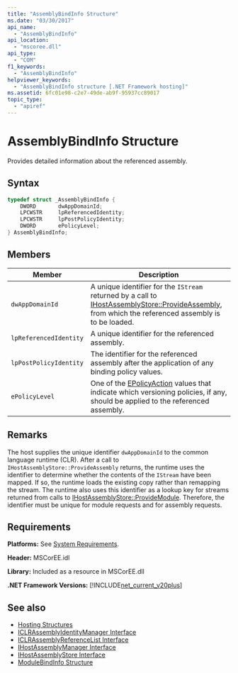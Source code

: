 ```yaml
---
title: "AssemblyBindInfo Structure"
ms.date: "03/30/2017"
api_name: 
  - "AssemblyBindInfo"
api_location: 
  - "mscoree.dll"
api_type: 
  - "COM"
f1_keywords: 
  - "AssemblyBindInfo"
helpviewer_keywords: 
  - "AssemblyBindInfo structure [.NET Framework hosting]"
ms.assetid: 6fc01e98-c2e7-49de-ab9f-95937cc89017
topic_type: 
  - "apiref"
---
```

# AssemblyBindInfo Structure
Provides detailed information about the referenced assembly.  
  
## Syntax  
  
```cpp  
typedef struct _AssemblyBindInfo {  
    DWORD       dwAppDomainId;  
    LPCWSTR     lpReferencedIdentity;  
    LPCWSTR     lpPostPolicyIdentity;  
    DWORD       ePolicyLevel;  
} AssemblyBindInfo;  
```  
  
## Members  
  
|Member|Description|  
|------------|-----------------|  
|`dwAppDomainId`|A unique identifier for the `IStream` returned by a call to [IHostAssemblyStore::ProvideAssembly](../../../../docs/framework/unmanaged-api/hosting/ihostassemblystore-provideassembly-method.md), from which the referenced assembly is to be loaded.|  
|`lpReferencedIdentity`|A unique identifier for the referenced assembly.|  
|`lpPostPolicyIdentity`|The identifier for the referenced assembly after the application of any binding policy values.|  
|`ePolicyLevel`|One of the [EPolicyAction](../../../../docs/framework/unmanaged-api/hosting/epolicyaction-enumeration.md) values that indicate which versioning policies, if any, should be applied to the referenced assembly.|  
  
## Remarks  
 The host supplies the unique identifier `dwAppDomainId` to the common language runtime (CLR). After a call to `IHostAssemblyStore::ProvideAssembly` returns, the runtime uses the identifier to determine whether the contents of the `IStream` have been mapped. If so, the runtime loads the existing copy rather than remapping the stream. The runtime also uses this identifier as a lookup key for streams returned from calls to [IHostAssemblyStore::ProvideModule](../../../../docs/framework/unmanaged-api/hosting/ihostassemblystore-providemodule-method.md). Therefore, the identifier must be unique for module requests and for assembly requests.  
  
## Requirements  
 **Platforms:** See [System Requirements](../../../../docs/framework/get-started/system-requirements.md).  
  
 **Header:** MSCorEE.idl  
  
 **Library:** Included as a resource in MSCorEE.dll  
  
 **.NET Framework Versions:** [!INCLUDE[net_current_v20plus](../../../../includes/net-current-v20plus-md.md)]  
  
## See also

- [Hosting Structures](../../../../docs/framework/unmanaged-api/hosting/hosting-structures.md)
- [ICLRAssemblyIdentityManager Interface](../../../../docs/framework/unmanaged-api/hosting/iclrassemblyidentitymanager-interface.md)
- [ICLRAssemblyReferenceList Interface](../../../../docs/framework/unmanaged-api/hosting/iclrassemblyreferencelist-interface.md)
- [IHostAssemblyManager Interface](../../../../docs/framework/unmanaged-api/hosting/ihostassemblymanager-interface.md)
- [IHostAssemblyStore Interface](../../../../docs/framework/unmanaged-api/hosting/ihostassemblystore-interface.md)
- [ModuleBindInfo Structure](../../../../docs/framework/unmanaged-api/hosting/modulebindinfo-structure.md)
